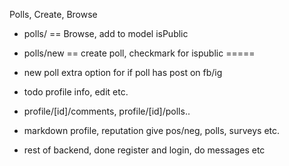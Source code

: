 Polls, Create, Browse
- polls/ == Browse, add to model isPublic 
- polls/new == create poll, checkmark for ispublic =====
- new poll extra option for if poll has post on fb/ig

- todo profile info, edit etc.
 - profile/[id]/comments, profile/[id]/polls..
- markdown profile, reputation give pos/neg, polls, surveys etc.

- rest of backend, done register and login, do messages etc